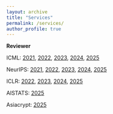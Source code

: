 ```yaml
---
layout: archive
title: "Services"
permalink: /services/
author_profile: true
---
```


**Reviewer**

ICML: [2021](https://icml.cc/Conferences/2021/Reviewers),
[2022](https://icml.cc/Conferences/2022/Reviewers),
[2023](https://icml.cc/Conferences/2023/Reviewers),
[2024](https://icml.cc/Conferences/2024/Reviewers),
[2025](https://icml.cc/Conferences/2025/ProgramCommittee#all-reviewer)

NeurIPS: [2021](https://nips.cc/Conferences/2021/ProgramCommittee),
[2022](https://neurips.cc/Conferences/2022/ProgramCommittee),
[2023](https://nips.cc/Conferences/2023/ProgramCommittee),
[2024](https://nips.cc/Conferences/2024/ProgramCommittee#all-reviewers),
[2025](https://nips.cc/Conferences/2025/Dates)

ICLR: [2022](https://iclr.cc/Conferences/2022/Reviewers),
[2023](https://iclr.cc/Conferences/2023/ProgramCommittee),
[2024](https://iclr.cc/Conferences/2024/Reviewers),
[2025](https://iclr.cc/Conferences/2025/ProgramCommittee#all-reviewer)

AISTATS: [2025](https://virtual.aistats.org/Conferences/2025/Dates)

Asiacrypt: [2025](https://asiacrypt.iacr.org/2025/)
